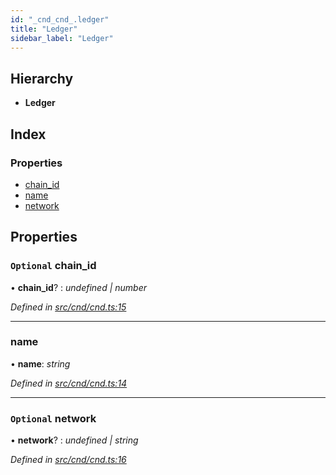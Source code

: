 ```yaml
---
id: "_cnd_cnd_.ledger"
title: "Ledger"
sidebar_label: "Ledger"
---
```


## Hierarchy

* **Ledger**

## Index

### Properties

* [chain_id](_cnd_cnd_.ledger.md#optional-chain_id)
* [name](_cnd_cnd_.ledger.md#name)
* [network](_cnd_cnd_.ledger.md#optional-network)

## Properties

### `Optional` chain_id

• **chain_id**? : *undefined | number*

*Defined in [src/cnd/cnd.ts:15](https://github.com/comit-network/comit-js-sdk/blob/364611d/src/cnd/cnd.ts#L15)*

___

###  name

• **name**: *string*

*Defined in [src/cnd/cnd.ts:14](https://github.com/comit-network/comit-js-sdk/blob/364611d/src/cnd/cnd.ts#L14)*

___

### `Optional` network

• **network**? : *undefined | string*

*Defined in [src/cnd/cnd.ts:16](https://github.com/comit-network/comit-js-sdk/blob/364611d/src/cnd/cnd.ts#L16)*
